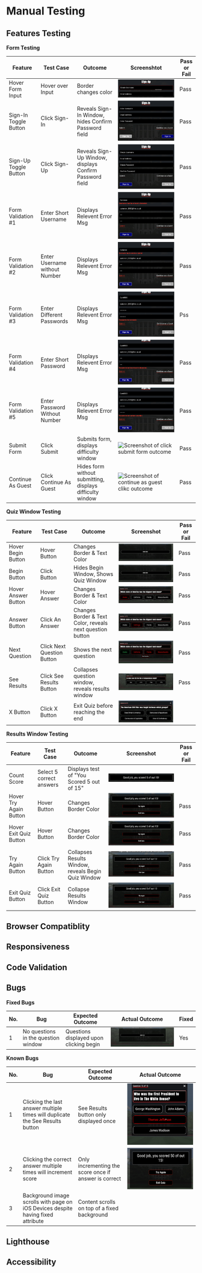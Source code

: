 # Manual Testing

## Features Testing

**Form Testing**

Feature | Test Case | Outcome | Screenshtot | Pass or Fail
--- | --- | --- | --- | ---
Hover Form Input | Hover over Input | Border changes color | ![Screenshot of hovering over a form input](assets/images/form-table-ss/hover-screenshot.png) | Pass
Sign-In Toggle Button | Click Sign-In | Reveals Sign-In Window, hides Confirm Password field | ![Scrrenshot of clicking the sign-in button](assets/images/form-table-ss/login-screenshot.png) | Pass
Sign-Up Toggle Button | Click Sign-Up | Reveals Sign-Up Window, displays Confirm Password field | ![Screenshot of clicking the sign-up button](assets/images/form-table-ss/signup-screenshot.png) | Pass
Form Validation #1 | Enter Short Username | Displays Relevent Error Msg | ![Screenshot of username too short error message](assets/images/form-table-ss/username-length-screenshot.png) | Pass
Form Validation #2 | Enter Username without Number | Displays Relevent Error Msg | ![Screenshot of username must contain number error message](assets/images/form-table-ss/username-number-screenshot.png) | Pass
Form Validation #3 | Enter Different Passwords | Displays Relevent Error Msg | ![Screenshot of passwords do not match error message](assets/images/form-table-ss/password-match-screenshot.png) | Pss
Form Validation #4 | Enter Short Password | DIsplays Relevent Error Msg | ![Screenshot of passsword too short error message](assets/images/form-table-ss/password-length-screenshot.png) | Pass
Form Validation #5 | Enter Password Without Number | Displays Relevent Error Msg | ![Screenshot of password must contain number error message](assets/images/form-table-ss/password-number-screenshot.png) | Pass
Submit Form | Click Submit | Submits form, displays difficulty window | ![Screenshot of click submit form outcome](assets/images/form-table-ss/hide-form-screenshot.png) | Pass
Continue As Guest | Click Continue As Guest | Hides form without submitting, displays difficulty window | ![Screenshot of continue as guest clikc outcome](assets/images/form-table-ss/hide-form-screenshot.png) | Pass

**Quiz Window Testing**

Feature | Test Case | Outcome | Screenshot | Pass or Fail
--- | --- | --- | --- | ---
Hover Begin Button | Hover Button | Changes Border & Text Color | ![GIF of hovering begin button](assets/images/quiz-table-ss/hover-begin-ezgif.com-video-to-gif-converter.gif) | Pass
Begin Button | Click Button | Hides Begin Window, Shows Quiz Window | ![GIF of clicking begin button](assets/images/quiz-table-ss/hide-begin.gif) | Pass
Hover Answer Button | Hover Answer | Changes Border & Text Color | ![GIF of hovering answer button](assets/images/quiz-table-ss/hover-answer-ezgif.com-video-to-gif-converter.gif) | Pass
Answer Button | Click An Answer | Changes Border & Text Color, reveals next question button | ![GIF of clicking an answer](assets/images/quiz-table-ss/select-answer-ezgif.com-video-to-gif-converter.gif) | Pass
Next Question | Click Next Question Button | Shows the next question | ![GIF of clicking next question button](assets/images/quiz-table-ss/select-next-question-ezgif.com-video-to-gif-converter.gif) | Pass
See Results | Click See Results Button | Collapses question window, reveals results window | ![GIF of clicking see results](assets/images/quiz-table-ss/select-get-results-ezgif.com-video-to-gif-converter.gif) | Pass
X Button | Click X Button | Exit Quiz before reaching the end | ![A GIF clicking the X button and collapsing the quiz window](assets/images/quiz-table-ss/collapse-quiz-ezgif.com-video-to-gif-converter.gif)

**Results Window Testing**

Feature | Test Case | Outcome | Screenshot | Pass or Fail
--- | --- | --- | --- | ----
Count Score | Select 5 correct answers | Displays test of "You Scored 5 out of 15" | ![Screenshot of score number feature](assets/images/results-table/correct-answers-ss.png)
Hover Try Again Button | Hover Button | Changes Border Color | ![GIF of hovering try again button](assets/images/results-table/hover-try-again-ezgif.com-video-to-gif-converter.gif) | Pass
Hover Exit Quiz Button | Hover Button | Changes Border Color | ![GIF of hovering exit quiz button](assets/images/results-table/hover-exti-quiz-ezgif.com-video-to-gif-converter.gif) | Pass
Try Again Button | Click Try Again Button | Collapses Results Window, reveals Begin Quiz Window | ![GIF of clicking try again button](assets/images/results-table/click-try-again-ezgif.com-video-to-gif-converter.gif) | Pass
Exit Quiz Button | Click Exit Quiz Button | Collapse Results Window | ![GIF of clicking exit quiz  button](assets/images/results-table/click-exit-quiz-ezgif.com-video-to-gif-converter.gif) | Pass


## Browser Compatiblity

## Responsiveness

## Code Validation

## Bugs

**Fixed Bugs**

No. | Bug | Expected Outcome | Actual Outcome | Fixed
--- | --- | --- | --- | ---
1 | No questions in the question window | Questions displayed upon clicking begin | ![A screenshot of no questions showing bug](assets/images/bugs-ss/no-questions-ss.gif) | Yes

**Known Bugs** 

No. | Bug | Expected Outcome | Actual Outcome
--- | --- | --- | ---
1 | Clicking the last answer multiple times will duplicate the See Results button | See Results button only displayed once | ![A GIF showing multiple See Results Button](assets/images/bugs-ss/multiple-check-results-ezgif.com-video-to-gif-converter.gif)
2 | Clicking the correct answer multiple times will increment score | Only incrementing the score once if answer is correct | ![A screenshot showing the score being too high](assets/images/bugs-ss/wrong-score.png)
3 | Background image scrolls with page on iOS Devices despite having fixed attribute | Content scrolls on top of a fixed background | 

## Lighthouse

## Accessibility